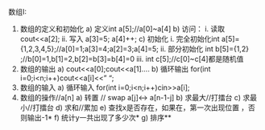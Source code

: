 数组I:
1.	数组的定义和初始化
a)	定义int  a[5];//a[0]~a[4]
b)	访问：
i.	读取 cout<<a[2];
ii.	写入 a[3]=5; a[4]++;
c)	初始化
i.	完全初始化int  a[5]={1,2,3,4,5};//a[0]=1;a[3]=4;a[2]=3;a[4]=5;
ii.	部分初始化 int  b[5]={1,2} ;//b[0]=1,b[1]=2,b[2]=b[3]=b[4]=0
iii.	int c[5];//c[0]~c[4]都是随机值
2.	数组的输出
a)	cout<<a[0];cout<<a[1]….
b)	循环输出 for(int i=0;i<n;i++)cout<<a[i]<<” “;
3.	数组的输入
a)	循环输入 for(int i=0;i<n;i++)cin>>a[i];
4.	数组的操作//a[n]
a)	转置 // swap a[j]<-> a[n-1-j]
b)	求最大//打擂台
c)	求最小//打擂台
d)	求和//累加
e)	查找x是否存在，如果在，第一次出现位置 ，否则输出-1*
f)	统计y一共出现了多少次* 
g)	排序**
